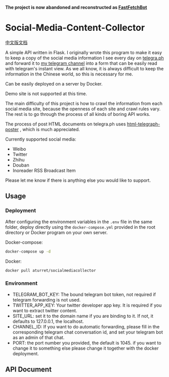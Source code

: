 **The project is now abandoned and reconstructed as [FastFetchBot](https://github.com/aturret/FastFetchBot/)**

# Social-Media-Content-Collector

[中文版文档](https://github.com/aturret/Social-Media-Content-Collector/wiki/%E4%B8%AD%E6%96%87%E6%96%87%E6%A1%A3)

A simple API written in Flask. I originally wrote this program to make it easy to keep a copy of the social media information I see every day on [telegra.ph](https://telegra.ph) and forward it to [my telegram channel](https://t.me/aturretbillboard) into a form that can be easily read with telegram's instant view. As we all know, it is always difficult to keep the information in the Chinese world, so this is necessary for me.

Can be easily deployed on a server by Docker.

Demo site is not supported at this time.

The main difficulty of this project is how to crawl the information from each social media site, because the openness of each site and crawl rules vary. The rest is to go through the process of all kinds of boring API works.

The process of post HTML documents on telegra.ph uses  [html-telegraph-poster](https://github.com/mercuree/html-telegraph-poster) , which is much appreciated.

Currently supported social media:

- Weibo
- Twitter
- Zhihu
- Douban
- Inoreader RSS Broadcast Item

Please let me know if there is anything else you would like to support.

## Usage

### Deployment

After configuring the environment variables in the `.env` file in the same folder, deploy directly using the `docker-compose.yml` provided in the root directory or Docker program on your own server.

Docker-compose:

```bash
docker-compose up -d
```

Docker:

```bash
docker pull aturret/socialmediacollector
```

### Environment

  - TELEGRAM_BOT_KEY: The bound telegram bot token, not required if telegram forwarding is not used.
  - TWITTER_APP_KEY: Your twitter developer app key. It is required if you want to extract twitter content.
  - SITE_URL: set it to the domain name if you are binding to it. If not, it defaults to 127.0.0.1, the localhost.
  - CHANNEL_ID: If you want to do automatic forwarding, please fill in the corresponding telegram chat conversation id, and set your telegram bot as an admin of that chat.
  - PORT: the port number you provided, the default is 1045. if you want to change it to something else please change it together with the docker deployment.

## API Document

